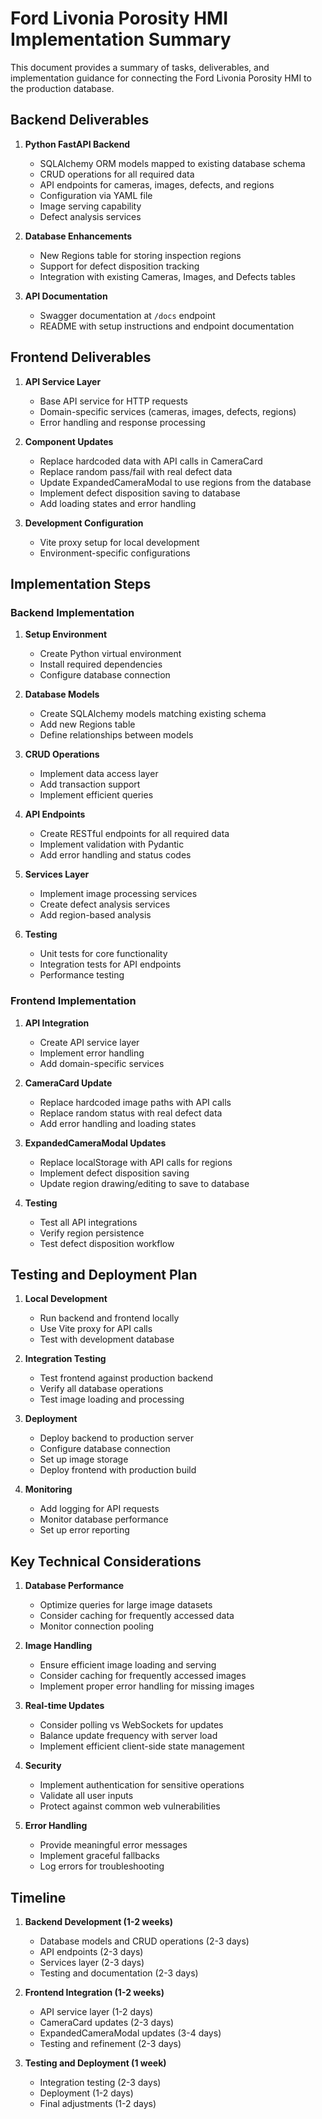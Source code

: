 # Ford Livonia Porosity HMI Implementation Summary

This document provides a summary of tasks, deliverables, and implementation guidance for connecting the Ford Livonia Porosity HMI to the production database.

## Backend Deliverables

1. **Python FastAPI Backend**
   - SQLAlchemy ORM models mapped to existing database schema
   - CRUD operations for all required data
   - API endpoints for cameras, images, defects, and regions
   - Configuration via YAML file
   - Image serving capability
   - Defect analysis services

2. **Database Enhancements**
   - New Regions table for storing inspection regions
   - Support for defect disposition tracking
   - Integration with existing Cameras, Images, and Defects tables

3. **API Documentation**
   - Swagger documentation at `/docs` endpoint
   - README with setup instructions and endpoint documentation

## Frontend Deliverables

1. **API Service Layer**
   - Base API service for HTTP requests
   - Domain-specific services (cameras, images, defects, regions)
   - Error handling and response processing

2. **Component Updates**
   - Replace hardcoded data with API calls in CameraCard
   - Replace random pass/fail with real defect data
   - Update ExpandedCameraModal to use regions from the database
   - Implement defect disposition saving to database
   - Add loading states and error handling

3. **Development Configuration**
   - Vite proxy setup for local development
   - Environment-specific configurations

## Implementation Steps

### Backend Implementation

1. **Setup Environment**
   - Create Python virtual environment
   - Install required dependencies
   - Configure database connection

2. **Database Models**
   - Create SQLAlchemy models matching existing schema
   - Add new Regions table
   - Define relationships between models

3. **CRUD Operations**
   - Implement data access layer
   - Add transaction support
   - Implement efficient queries

4. **API Endpoints**
   - Create RESTful endpoints for all required data
   - Implement validation with Pydantic
   - Add error handling and status codes

5. **Services Layer**
   - Implement image processing services
   - Create defect analysis services
   - Add region-based analysis

6. **Testing**
   - Unit tests for core functionality
   - Integration tests for API endpoints
   - Performance testing

### Frontend Implementation

1. **API Integration**
   - Create API service layer
   - Implement error handling
   - Add domain-specific services

2. **CameraCard Update**
   - Replace hardcoded image paths with API calls
   - Replace random status with real defect data
   - Add error handling and loading states

3. **ExpandedCameraModal Updates**
   - Replace localStorage with API calls for regions
   - Implement defect disposition saving
   - Update region drawing/editing to save to database

4. **Testing**
   - Test all API integrations
   - Verify region persistence
   - Test defect disposition workflow

## Testing and Deployment Plan

1. **Local Development**
   - Run backend and frontend locally
   - Use Vite proxy for API calls
   - Test with development database

2. **Integration Testing**
   - Test frontend against production backend
   - Verify all database operations
   - Test image loading and processing

3. **Deployment**
   - Deploy backend to production server
   - Configure database connection
   - Set up image storage
   - Deploy frontend with production build

4. **Monitoring**
   - Add logging for API requests
   - Monitor database performance
   - Set up error reporting

## Key Technical Considerations

1. **Database Performance**
   - Optimize queries for large image datasets
   - Consider caching for frequently accessed data
   - Monitor connection pooling

2. **Image Handling**
   - Ensure efficient image loading and serving
   - Consider caching for frequently accessed images
   - Implement proper error handling for missing images

3. **Real-time Updates**
   - Consider polling vs WebSockets for updates
   - Balance update frequency with server load
   - Implement efficient client-side state management

4. **Security**
   - Implement authentication for sensitive operations
   - Validate all user inputs
   - Protect against common web vulnerabilities

5. **Error Handling**
   - Provide meaningful error messages
   - Implement graceful fallbacks
   - Log errors for troubleshooting

## Timeline

1. **Backend Development (1-2 weeks)**
   - Database models and CRUD operations (2-3 days)
   - API endpoints (2-3 days)
   - Services layer (2-3 days)
   - Testing and documentation (2-3 days)

2. **Frontend Integration (1-2 weeks)**
   - API service layer (1-2 days)
   - CameraCard updates (2-3 days)
   - ExpandedCameraModal updates (3-4 days)
   - Testing and refinement (2-3 days)

3. **Testing and Deployment (1 week)**
   - Integration testing (2-3 days)
   - Deployment (1-2 days)
   - Final adjustments (1-2 days)
